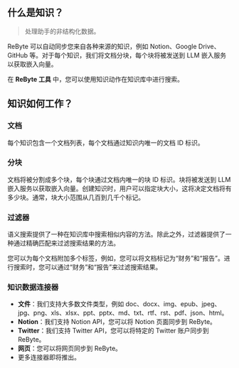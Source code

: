 ## 什么是知识？

> 处理助手的非结构化数据。

ReByte 可以自动同步您来自各种来源的知识，例如 Notion、Google Drive、GitHub 等。对于每个知识，我们将文档分块，每个块将被发送到 LLM 嵌入服务以获取嵌入向量。

在 **ReByte 工具** 中，您可以使用知识动作在知识库中进行搜索。

## 知识如何工作？

### 文档

每个知识包含一个文档列表，每个文档通过知识内唯一的文档 ID 标识。

### 分块

文档将被分割成多个块，每个块通过文档内唯一的块 ID 标识。块将被发送到 LLM 嵌入服务以获取嵌入向量。创建知识时，用户可以指定块大小，这将决定文档将有多少块。通常，块大小范围从几百到几千个标记。

### 过滤器

语义搜索提供了一种在知识库中搜索相似内容的方法。除此之外，过滤器提供了一种通过精确匹配来过滤搜索结果的方法。

您可以为每个文档附加多个标签，例如，您可以将文档标记为“财务”和“报告”。进行搜索时，您可以通过“财务”和“报告”来过滤搜索结果。

### 知识数据连接器

* **文件**：我们支持大多数文件类型，例如 doc、docx、img、epub、jpeg、jpg、png、xls、xlsx、ppt、pptx、md、txt、rtf、rst、pdf、json、html。
* **Notion**：我们支持 Notion API，您可以将 Notion 页面同步到 ReByte。
* **Twitter**：我们支持 Twitter API，您可以将特定的 Twitter 账户同步到 ReByte。
* **网页**：您可以将网页同步到 ReByte。
* 更多连接器即将推出。
